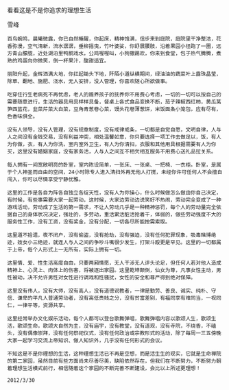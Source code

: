看看这是不是你追求的理想生活

雪峰


    百鸟婉鸣，晨曦微露，你已自然睡醒，你起床，精神饱满，信步来到庭院，庭院里干净整洁，花香弥漫，空气清新，流水潺潺，垂柳摇曳，竹叶婆娑，你舒展腰肢，沿着果园小径跑了一圈，远方青山朦胧，近处湖泊里鸭鹅戏水，公鸡喔喔叫，小狗撒踢欢，你来到食堂，包子热气腾腾，煮熟的鸡蛋向你微笑，倒一杯果汁，酸甜适宜。

    丽阳升起，金辉洒满大地，你扛起锄头下地，阡陌小道纵横期间，绿油油的蔬菜叶上露珠晶莹，除草、翻地、施肥、浇水，无人安排，没人管理，你喜欢随心所欲做事。

    吃穿住行生老病死不再忧虑，老人的赡养孩子的抚养你不用费心考虑，一切的一切可以按自己的需要随意进行，生活的器具用具样样具备，餐桌上各式食品变换不断，茄子辣椒西红柿，黄瓜莴笋西蓝花，韭菜芹菜大白菜，豆角青葱卷心菜，馒头花卷薄葱饼，米饭面条小笼包，应有尽有，色香味俱全。

    没有人领导，没有人管理，没有规章制度，没有戒律戒条，一切都是自觉自愿，文明自律，人与人之间没有金钱交易，没有利益冲突，相处温馨如意，你只要选择一项工作去做足以，饭，有人为你做，衣，有人为你洗，室内室外卫生，有人为你清扫，衣服和其他用具根据需要有人为你买，这里没有婚姻家庭，没有家务活，人与人之间互不相欠相互服务不用费心送礼品拉关系。

    每人拥有一间宽敞明亮的卧室，室内陈设简单，一张床、一张桌、一把椅、一衣柜。卧室，是属于个人神圣而自由的空间，24小时除专人进入清扫外再无他人打搅，未经你许可任何人不会擅自闯入，你可以尽情享受宁静优雅。

    这里的工作是各自为阵各自独立各绽天性，没有人为你操心，什么时候做怎么做由你自己决定，有时候，有些事需要大家一起劳动，这时候，大家边劳动边说笑好不热闹，劳动完全变成了一种游戏活动，劳动成了生活的第一需求，不让人劳动几乎是一种精神惩罚，每个人的劳动量完全依据自己的身体状况决定，强壮的，多劳动，重活累活脏活抢着干，体弱的，做些劳动强度不大的服务性工作，没有工资，没有奖金，没有分配，一切各尽所能按需索取。

    这里道不拾遗，夜不闭户，没有偷盗，没有抢劫，没有强迫，没有任何犯罪现象，吸毒赌博绝迹，妓女小三绝迹，就连人与人之间的争吵斗嘴很少发生，打架斗殴更是罕见。这里的一切都属于上帝，每个人形式上一无所有，实际上拥有一切。

    这里情、爱、性生活高度自由，只要两厢情愿，无人干涉无人评头论足，但任何人若对他人造成精神上、心灵上、肉体上的伤害，将被逐出家园。这里乾坤颠倒，仙女为尊，凡事女性主动，男性被动，决不允许男性对女性进行调戏和性骚扰，女性的安全和尊严得到绝对保障。

    这里没有伟人，没有大师，没有高人，没有道德说教者，一律是勤劳、善良、诚实、纯朴、守信、谦卑的平凡人普通劳动者，没有高低贵贱之分，没有贫富差别，有福同享有难同当，一视同仁，一律平等，资源共享。

    这里经常举办文化娱乐活动，每个人都可以登台歌舞弹唱，歌舞弹唱内容以歌颂人生，歌颂生活，歌颂生命，歌颂大自然为主，没有庙宇，没有教堂，没有道观，没有寺院，不烧香，不磕头，没有偶像崇拜，没有任何祭祀仪式，没有任何政治或宗教形式的活动，除了每周一三五傍晚大家一起学习交流上帝知识、做人知识外，几乎没有任何形式的会议。

    不知这是不是你理想的生活，这种理想生活已不再是空想，而是活生生的现实，它就是生命禅院的第二家园，虽然目前有些方面尚未尽善尽美，缺陷依然存在，但我们在不断努力，不断努力朝着理想生活模式前行，相信随着这个家园的不断完善不断建设，会比以上所述更理想！

    2012/3/30



